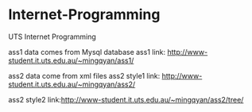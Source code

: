 # Internet-Programming
UTS Internet Programming

ass1 data comes from Mysql database
ass1 link: http://www-student.it.uts.edu.au/~mingqyan/ass1/

ass2 data come from xml files
ass2 style1 link: http://www-student.it.uts.edu.au/~mingqyan/ass2/

ass2 style2 link:http://www-student.it.uts.edu.au/~mingqyan/ass2/tree/
